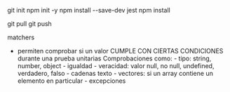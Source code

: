 git init 
npm init -y 
npm install --save-dev jest
npm install 

git pull 
git push 

matchers 
- permiten comprobar si un valor CUMPLE CON CIERTAS CONDICIONES durante una prueba unitarias
    Comprobaciones como:
        - tipo: string, number, object
        - igualdad 
        - veracidad: valor null, no null, undefined, verdadero, falso 
        - cadenas texto 
        - vectores: si un array contiene un elemento en particular 
        - excepciones 